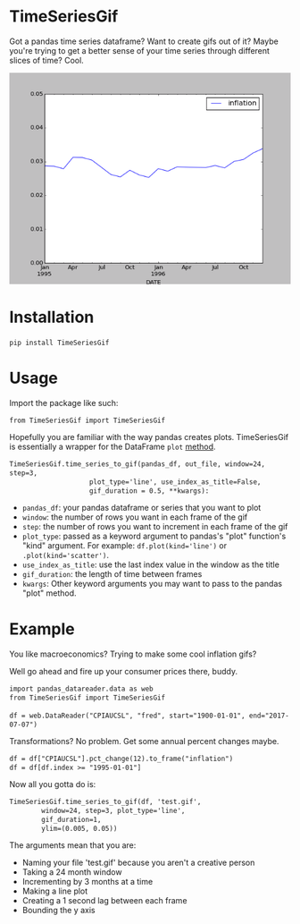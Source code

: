 # TimeSeriesGif

Got a pandas time series dataframe? Want to create gifs out of it? Maybe you're trying to get a better sense of your time series through different slices of time? Cool.

![Alt Text](inflation.gif)

# Installation

`pip install TimeSeriesGif` 

# Usage 

Import the package like such:

```
from TimeSeriesGif import TimeSeriesGif
``` 

Hopefully you are familiar with the way pandas creates plots. TimeSeriesGif is essentially a wrapper for the DataFrame `plot` [method](https://pandas.pydata.org/pandas-docs/stable/generated/pandas.DataFrame.plot.html). 

```
TimeSeriesGif.time_series_to_gif(pandas_df, out_file, window=24, step=3, 
					plot_type='line', use_index_as_title=False,
					gif_duration = 0.5, **kwargs):
```

* `pandas_df`: your pandas dataframe or series that you want to plot 
* `window`: the number of rows you want in each frame of the gif
* `step`: the number of rows you want to increment in each frame of the gif
* `plot_type`: passed as a keyword argument to pandas's "plot" function's "kind" argument. For example: `df.plot(kind='line')` or `.plot(kind='scatter')`. 
* `use_index_as_title`: use the last index value in the window as the title
* `gif_duration`: the length of time between frames
* `kwargs`: Other keyword arguments you may want to pass to the pandas "plot" method. 

# Example

You like macroeconomics? Trying to make some cool inflation gifs? 

Well go ahead and fire up your consumer prices there, buddy. 

```
import pandas_datareader.data as web
from TimeSeriesGif import TimeSeriesGif

df = web.DataReader("CPIAUCSL", "fred", start="1900-01-01", end="2017-07-07")
```

Transformations? No problem. Get some annual percent changes maybe.

```
df = df["CPIAUCSL"].pct_change(12).to_frame("inflation")
df = df[df.index >= "1995-01-01"]
```

Now all you gotta do is: 

```
TimeSeriesGif.time_series_to_gif(df, 'test.gif', 
		window=24, step=3, plot_type='line',  
		gif_duration=1,
		ylim=(0.005, 0.05))

```

The arguments mean that you are:

* Naming your file 'test.gif' because you aren't a creative person
* Taking a 24 month window
* Incrementing by 3 months at a time
* Making a line plot
* Creating a 1 second lag between each frame
* Bounding the y axis